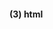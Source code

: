 #### (3) html

<template>
  <div class="app-container">
    <stars-table
      :data-source="dataSource"
      @selectNum="selectNum"
      @changeSize="changeSize"
      @changeNum="changeNum"
    >
    <!-- 插槽使用 -->
      <template #test="params">
        <span>{{params.params.test}}</span>
      </template>
    </stars-table>
  </div>
</template>
<script>
import StarsTable from '@/components/Stars/StarsTable'
export default {
  name: 'StarsTable',
  components: {StarsTable },
  data() {
    return {
      // 表格配置
      dataSource: {
        data: [
          {
            'id': 1,
            'appIssueTime': '2022-04-13',
            'appName': '版本01',
            'appVersion': '0.12.3',
            'appPlatform': 1,
            'appAutoUpdate': 1,
            'appDesc': 'dddd',
            'downloadAddr': 'www.baidu.com',
            'userName': 'hzx',
            'test': '003'
          },
          {
            'id': 2,
            'appIssueTime': '2022-04-13',
            'appName': '版本01',
            'appVersion': '0.12.3',
            'appPlatform': 1,
            'appAutoUpdate': 1,
            'appDesc': 'dddd',
            'downloadAddr': 'www.baidu.com',
            'userName': 'hzx',
            'test': '006'
          }
        ], // 表格数据
        cols: [
          {
            label: '发布时间',
            prop: 'appIssueTime',
            isCodeTableFormatter: function (val) {
              return new Date(val)
            }
          },
          {
            label: 'APP名称',
            prop: 'appName'
          },
          {
            label: '点击事件',
            prop: 'test',
            isTemplate: true //添加插槽
          },
          {
            label: 'APP版本',
            prop: 'appVersion'
          },
          {
            label: '平台',
            prop: 'appPlatform',
            isCodeTableFormatter: function (val) {
              if (val.appPlatform === 1) {
                return 'IOS'
              } else {
                return 'Android'
              }
            }
          },
          {
            label: '是否自动更新',
            prop: 'appAutoUpdate',
            isCodeTableFormatter: function (val) {
              if (val.appAutoUpdate === 1) {
                return '是'
              } else {
                return '否'
              }
            }
          },
          {
            label: '更新描述',
            prop: 'appDesc',
            width: 300
          },
          {
            label: '下载地址',
            prop: 'downloadAddr'
          },
          {
            label: '发布人',
            prop: 'userName'
          }
        ], // 表格的列数据
        isSelection: false, // 表格有多选时设置
        isOperation: true, // 表格有操作列时设置
        isIndex: true, // 列表序号
        loading: false, // loading
        isRowData: false, //点击行事件
        pageData: {
          total: 13, // 总条数
          pageSize: 10, // 每页数量
          pageNum: 1 // 页码
        },
        operation: {
          // 表格有操作列时设置
          label: '操作', // 列名
          width: '140', // 根据实际情况给宽度
          data: [
            {
              label: '删除', // 操作名称
              type: 'danger',
              permission: '2010702', // 后期这个操作的权限，用来控制权限
              handleRow: this.handleRow
            },
            {
              label: '编辑', // 操作名称
              type: 'danger',
              permission: '2010702', // 后期这个操作的权限，用来控制权限
              handleRow: this.handleRow
            },
          ]
        }
      },
      selected:[]
    }
  },
  created() {
  },
  methods: {
    // 表格操作列回调
    handleRow (index, row, lable) {
      this.$confirm('确认删除该版本?', '温馨提示', {
        confirmButtonText: '确定',
        cancelButtonText: '取消',
        type: 'warning'
      }).then(() => {
        this.$message.success('删除成功')
      })
    },
    // 改变每页数量
    changeSize (size) {
      this.dataSource.pageData.pageSize = size
    },
    // 改变页码
    changeNum (pageNum) {
      this.dataSource.pageData.pageNum = pageNum
    },
    // 多选事件
    selectNum (val) {
      this.selected = val
    },
    handParams (row) {
      console.log(row, '---row111');
    },
    testClick (r) {
      console.log(r, '--s');
    }
  }
}
</script>
